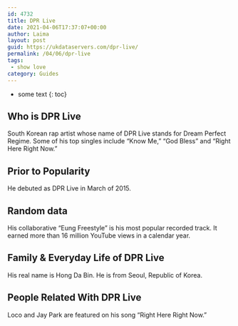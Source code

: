```yaml
---
id: 4732
title: DPR Live
date: 2021-04-06T17:37:07+00:00
author: Laima
layout: post
guid: https://ukdataservers.com/dpr-live/
permalink: /04/06/dpr-live
tags:
 - show love
category: Guides
---
```


* some text
{: toc}


## Who is DPR Live
                  
                  
                  
South Korean rap artist whose name of DPR Live stands for Dream Perfect Regime. Some of his top singles include &#8220;Know Me,&#8221; &#8220;God Bless&#8221; and &#8220;Right Here Right Now.&#8221;
                  
              
            
              
            
                
                
                
## Prior to Popularity
                  
                  
                  
He debuted as DPR Live in March of 2015.
                  
              
            
              
            
                
                
                
## Random data
                  
                  
                  
His collaborative &#8220;Eung Freestyle&#8221; is his most popular recorded track. It earned more than 16 million YouTube views in a calendar year.
                  
              
            
              
            
                
                
                
## Family & Everyday Life of DPR Live
                  
                  
                  
His real name is Hong Da Bin. He is from Seoul, Republic of Korea.
                  
              
            
              
            
                
                
                
## People Related With DPR Live
                  
                  
                  
Loco and Jay Park are featured on his song &#8220;Right Here Right Now.&#8221;
                  
              
            
              
            
                
              
            
              
              
            
            
              
            
          
          
          